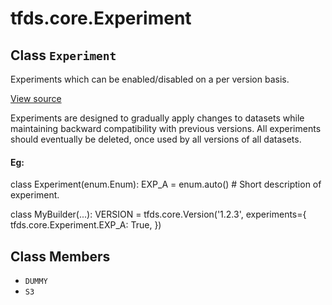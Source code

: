 <div itemscope itemtype="http://developers.google.com/ReferenceObject">
<meta itemprop="name" content="tfds.core.Experiment" />
<meta itemprop="path" content="Stable" />
<meta itemprop="property" content="DUMMY"/>
<meta itemprop="property" content="S3"/>
</div>

# tfds.core.Experiment

## Class `Experiment`

Experiments which can be enabled/disabled on a per version basis.

<a target="_blank" href=https://github.com/tensorflow/datasets/tree/master/tensorflow_datasets/core/utils/version.py>View
source</a>

<!-- Placeholder for "Used in" -->

Experiments are designed to gradually apply changes to datasets while
maintaining backward compatibility with previous versions. All experiments
should eventually be deleted, once used by all versions of all datasets.

#### Eg:

class Experiment(enum.Enum): EXP_A = enum.auto() # Short description of
experiment.

class MyBuilder(...): VERSION = tfds.core.Version('1.2.3', experiments={
tfds.core.Experiment.EXP_A: True, })

## Class Members

*   `DUMMY` <a id="DUMMY"></a>
*   `S3` <a id="S3"></a>
